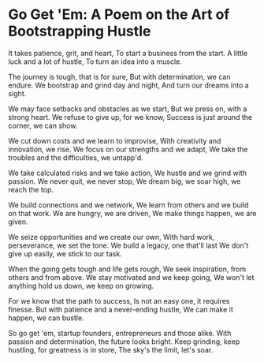 # Go Get 'Em: A Poem on the Art of Bootstrapping Hustle

It takes patience, grit, and heart,
To start a business from the start.
A little luck and a lot of hustle,
To turn an idea into a muscle.

The journey is tough, that is for sure,
But with determination, we can endure.
We bootstrap and grind day and night,
And turn our dreams into a sight.

We may face setbacks and obstacles as we start,
But we press on, with a strong heart.
We refuse to give up, for we know,
Success is just around the corner, we can show.

We cut down costs and we learn to improvise,
With creativity and innovation, we rise.
We focus on our strengths and we adapt,
We take the troubles and the difficulties, we untapp'd.

We take calculated risks and we take action,
We hustle and we grind with passion.
We never quit, we never stop,
We dream big, we soar high, we reach the top.

We build connections and we network,
We learn from others and we build on that work.
We are hungry, we are driven,
We make things happen, we are given.

We seize opportunities and we create our own,
With hard work, perseverance, we set the tone.
We build a legacy, one that'll last
We don't give up easily, we stick to our task.

When the going gets tough and life gets rough,
We seek inspiration, from others and from above.
We stay motivated and we keep going,
We won't let anything hold us down, we keep on growing.

For we know that the path to success,
Is not an easy one, it requires finesse.
But with patience and a never-ending hustle,
We can make it happen, we can bustle.

So go get 'em, startup founders, entrepreneurs and those alike.
With passion and determination, the future looks bright.
Keep grinding, keep hustling, for greatness is in store,
The sky's the limit, let's soar.